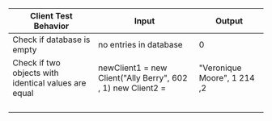 







| Client Test Behavior                             | Input                                                                 | Output |
|------------------------------------------------------|-----------------------------------------------------------------------|--------|
| Check if database is empty                           | no entries in database                                                | 0      |
| Check if two objects with identical values are equal | newClient1 = new Client("Ally Berry", 602 , 1) new Client2 =  | "Veronique Moore", 1 214 ,2      |
|                                                      |                                                                       |        |
|                                                      |                                                                       |        |
|                                                      |                                                                       |        |
|                                                      |                                                                       |        |
